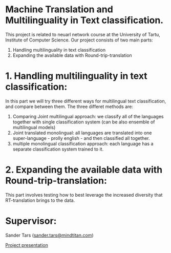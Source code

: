 # Machine Translation and  Multilinguality in Text classification.
This project is related to neuarl network course at the University of Tartu, Institute of Computer Science. Our project consists of two main parts:
1. Handling multilinguality in text classification
2. Expanding the available data with Round-trip-translation


# 1. Handling multilinguality in text classification:
In this part we will try three different ways for multilingual text classification, and compare between them. The three differet methods are:
1. Comparing Joint multilingual approach: we classify all of the languages together with single classification system (can be also ensemble of multilingual models)
2. Joint translated monolingual: all languages are translated into one super-language - prolly english - and then classified all together.
3. multiple monolingual classification approach: each language has a separate classification system trained to it.

# 2. Expanding the available data with Round-trip-translation:
This part involves testing how to best leverage the increased diversity that RT-translation brings to the data.

# Supervisor:
Sander Tars (sander.tars@mindtitan.com)

[Project presentation](https://docs.google.com/presentation/d/11iIc1PeohLZTsHa8DeB0nNDdfD1gKOKxGAMtZqVmdqU/edit#slide=id.g50ff697be1_0_244) 
